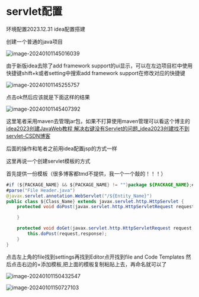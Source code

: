 # servlet配置

环境配置2023.12.31 idea配置搭建

创建一个普通的java项目

![image-20240101145016039](http://111.229.225.13:81/i/2024/01/01/nzfgfo-2.png)

由于新版idea去除了add framework support的ui显示，可以在左边项目栏中使用快捷键shift+k或者setting中搜索add framework support在修改对应的快捷键

![image-20240101145255757](http://111.229.225.13:81/i/2024/01/01/o0t3su-2.png)

点击ok然后应该就是下面这样的结果

![image-20240101145407392](http://111.229.225.13:81/i/2024/01/01/o1pivz-2.png)

这里笔者采用maven去管理jar包，如果不打算使用maven管理可以看这个博主的[idea2023创建JavaWeb教程 解决右键没有Servlet的问题_idea2023创建找不到servlet-CSDN博客](https://blog.csdn.net/qq_61176213/article/details/130905515)

后面的操作和笔者之前用idea配置jsp的方式一样

这里再说一个创建servlet模板的方式

首先提供一份模板（很多博客都tmd不提供，我一个一个敲的！！！）

```java
#if (${PACKAGE_NAME} && ${PACKAGE_NAME} != "")package ${PACKAGE_NAME};#end
#parse("File Header.java")
@javax.servlet.annotation.WebServlet("/${Entity_Name}")
public class ${Class_Name} extends javax.servlet.http.HttpServlet {
    protected void doPost(javax.servlet.http.HttpServletRequest request, javax.servlet.http.HttpServletResponse response) throws javax.servlet.ServletException, java.io.IOException {

    }

    protected void doGet(javax.servlet.http.HttpServletRequest request, javax.servlet.http.HttpServletResponse response) throws javax.servlet.ServletException, java.io.IOException {
        this.doPost(request,response);
    }
}

```

点击左上角的file找到settings再找到Editor点开找到file and Code Templates 然后点击右边的+添加模板,把上面的模板复制粘贴上去，再命名就可以了

![image-20240101150432547](http://111.229.225.13:81/i/2024/01/01/ovmm8b-2.png)



![image-20240101150727103](http://111.229.225.13:81/i/2024/01/01/oxdonx-2.png)

